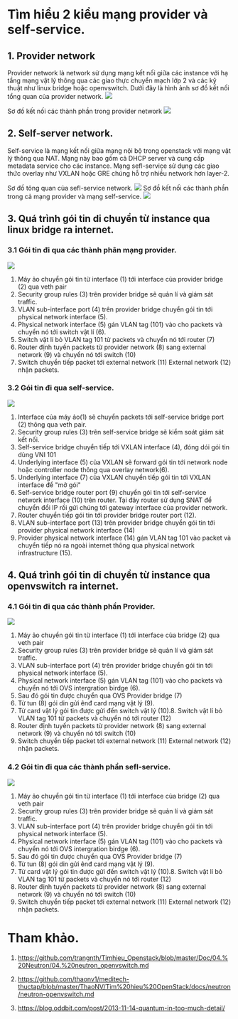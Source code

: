 # Tìm hiểu 2 kiểu mạng provider và self-service.

## 1. Provider network 

Provider network là network sử dụng mạng kết nối giữa các instance với hạ tầng mạng vật lý thông qua các giao thực chuyển mạch lớp 2 và các kỹ thuật như linux bridge hoặc openvswitch.
Dưới đây là  hình ảnh sơ đồ kết nối tổng quan của provider network.
![](ntimg/network1-overview.png)

Sơ đồ kết nối các thành phần trong provider network
![](ntimg/network1-connectivity.png)



## 2. Self-server network.

Self-service là mạng  kết nối giữa mạng nội bộ trong openstack với mạng vật lý thông qua NAT. Mạng này bao gồm cả DHCP server và cung cấp metadata service cho các instance.
Mạng sefl-service  sử dụng các giao thức overlay như VXLAN hoặc GRE chúng hỗ trợ nhiều network hơn layer-2.

Sơ đồ tông quan của sefl-service network.
![](ntimg/network2-overview.png)
Sơ đồ kết nối các thành phần trong cả mạng provider và mạng self-service.
![](ntimg/network2-connectivity.png)


## 3. Quá trình gói tin di chuyển từ instance qua linux bridge ra internet.

### 3.1 Gói tin đi qua các thành phân mạng provider.
![](ntimg/br-packet1.png)

1. Máy ảo chuyển gói tin từ interface (1) tới interface của provider bridge (2) qua veth pair
2. Security group rules (3) trên provider bridge sẽ quản lí và giám sát traffic.
3. VLAN sub-interface port (4) trên provider bridge chuyển gói tin tới physical network interface (5).
4. Physical network interface (5) gán VLAN tag (101) vào cho packets và chuyển nó tới switch vật lí (6).
5. Switch vật lí bỏ VLAN tag 101 từ packets và chuyển nó tới router (7)
6. Router định tuyến packets từ provider network (8) sang external network (9) và chuyển nó tới switch (10)
7. Switch chuyển tiếp packet tới external network (11)
External network (12) nhận packets.


### 3.2 Gói tin đi qua self-service.

![](ntimg/self-service1.png)

1. Interface của máy ảo(1) sẽ chuyển packets tới self-service bridge port (2) thông qua veth pair.
2. Security group rules (3) trên self-service bridge sẽ kiểm soát giám sát kết nối.
3. Self-service bridge chuyển tiếp tới VXLAN interface (4), đóng dói gói tin dùng VNI 101
4. Underlying interface (5) của VXLAN sẽ forward gói tin tới network node hoặc controller node thông qua overlay network(6).
5. Underlying interface (7) của VXLAN chuyển tiếp gói tin tới VXLAN interface để "mở gói"
6. Self-service bridge router port (9) chuyển gói tin tới self-service network interface (10) trên router. Tại đây router sử dụng SNAT để chuyển đổi IP rồi gửi chúng tới gateway interface của provider network.
7. Router chuyển tiếp gói tin tới provider bridge router port (12).
8. VLAN sub-interface port (13) trên provider bridge chuyển gói tin tới provider physical network interface (14)
9. Provider physical network interface (14) gán VLAN tag 101 vào packet và chuyển tiếp nó ra ngoài internet thông qua physical network infrastructure (15).


## 4. Quá trình gói tin di chuyển từ instance qua openvswitch ra internet.

### 4.1 Gói tin đi qua các thành phần Provider.
![](ntimg/ovs-provider.png)

1. Máy ảo chuyển gói tin từ interface (1) tới interface của  bridge (2) qua veth pair
2. Security group rules (3) trên provider bridge sẽ quản lí và giám sát traffic.
3. VLAN sub-interface port (4) trên provider bridge chuyển gói tin tới physical network interface (5).
4. Physical network interface (5) gán VLAN tag (101) vào cho packets và chuyển nó tới OVS intergration birdge (6).
5. Sau đó gói tin  được chuyển qua OVS Provider bridge (7)
6. Từ tun (8) gói din gửi ênđ card mạng vật lý (9).
7. Từ card vật lý gói tin được gửi đến switch vật lý (10).8. Switch vật lí bỏ VLAN tag 101 từ packets và chuyển nó tới router (12)
9. Router định tuyến packets từ provider network (8) sang external network (9) và chuyển nó tới switch (10)
10. Switch chuyển tiếp packet tới external network (11)
External network (12) nhận packets.

### 4.2 Gói tin đi qua các thành phần sefl-service.
![](ntimg/ovs-self.png)


1. Máy ảo chuyển gói tin từ interface (1) tới interface của  bridge (2) qua veth pair
2. Security group rules (3) trên provider bridge sẽ quản lí và giám sát traffic.
3. VLAN sub-interface port (4) trên provider bridge chuyển gói tin tới physical network interface (5).
4. Physical network interface (5) gán VLAN tag (101) vào cho packets và chuyển nó tới OVS intergration birdge (6).
5. Sau đó gói tin  được chuyển qua OVS Provider bridge (7)
6. Từ tun (8) gói din gửi ênđ card mạng vật lý (9).
7. Từ card vật lý gói tin được gửi đến switch vật lý (10).8. Switch vật lí bỏ VLAN tag 101 từ packets và chuyển nó tới router (12)
9. Router định tuyến packets từ provider network (8) sang external network (9) và chuyển nó tới switch (10)
10. Switch chuyển tiếp packet tới external network (11)
External network (12) nhận packets.


# Tham khảo.

1. https://github.com/trangnth/Timhieu_Openstack/blob/master/Doc/04.%20Neutron/04.%20neutron_openvswitch.md

2. https://github.com/thaonv1/meditech-thuctap/blob/master/ThaoNV/Tim%20hieu%20OpenStack/docs/neutron/neutron-openvswitch.md

3. https://blog.oddbit.com/post/2013-11-14-quantum-in-too-much-detail/